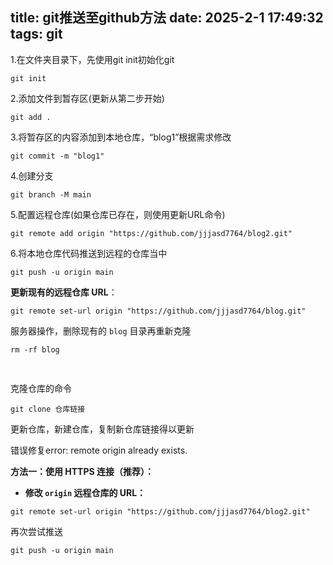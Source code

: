 title: git推送至github方法
date: 2025-2-1 17:49:32
tags: git
---------

1.在文件夹目录下，先使用git init初始化git

```
git init
```

2.添加文件到暂存区(更新从第二步开始)

```
git add .
```

3.将暂存区的内容添加到本地仓库，“blog1”根据需求修改

```
git commit -m "blog1"
```

4.创建分支

```
git branch -M main
```

5.配置远程仓库(如果仓库已存在，则使用更新URL命令)

```
git remote add origin "https://github.com/jjjasd7764/blog2.git"
```

6.将本地仓库代码推送到远程的仓库当中

```
git push -u origin main
```

**更新现有的远程仓库 URL**：

```
git remote set-url origin "https://github.com/jjjasd7764/blog.git"
```

服务器操作，删除现有的 `blog` 目录再重新克隆

```
rm -rf blog
```

<pre class="code-block-wrapper"><div class="code-block-header"><br class="Apple-interchange-newline"/></div></pre>

克隆仓库的命令

```
git clone 仓库链接
```

更新仓库，新建仓库，复制新仓库链接得以更新

错误修复error: remote origin already exists.

**方法一：使用 HTTPS 连接（推荐）：**

* **修改 `origin` 远程仓库的 URL：**

```
git remote set-url origin "https://github.com/jjjasd7764/blog2.git"
```

再次尝试推送

```
git push -u origin main
```
